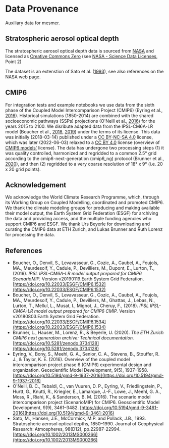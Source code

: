 # Data Provenance

Auxiliary data for mesmer.

## Stratospheric aerosol optical depth

The stratospheric aerosol optical depth data is sourced from [NASA](https://data.giss.nasa.gov/modelforce/strataer/)
and licensed as [Creative Commons Zero](https://creativecommons.org/public-domain/cc0/) (see [NASA - Science Data Licenses](https://science.data.nasa.gov/about/license), Point 2)

The dataset is an extenstion of Sato et al. ([1993](https://doi.org/10.1029/93JD02553)), see also references on the NASA web page.


## CMIP6

For integration tests and example notebooks we use data from the sixth phase of the Coupled
Model Intercomparison Project (CMIP6) (Eyring et al., [2016](https://doi.org/10.5194/gmd-9-1937-2016)).
Historical simulations (1850-2014) are combined with the shared socioeconomic pathways
(SSPs) projections (O'Neill et al., [2016](https://doi.org/10.5194/gmd-9-3461-2016))
for the years 2015 to 2100.
We disribute adapted data from the IPSL-CM6A-LR model (Boucher et al., [2018](https://doi.org/10.22033/ESGF/CMIP6.1534), [2019](https://doi.org/10.22033/ESGF/CMIP6.1532)) under the terms of its license. This data was initially (2018-03-14) published under a [CC BY-NC-SA 4.0](https://creativecommons.org/licenses/by-nc-sa/4.0/) license, which was later (2022-06-03) relaxed to a [CC BY 4.0](https://creativecommons.org/licenses/by/4.0/) license (overview of [CMIP6 models'](https://wcrp-cmip.github.io/CMIP6_CVs/docs/CMIP6_source_id_licenses.html) license).
The data has undergone two processing steps (1) it was quality controlled, harmonized and regridded to a common 2.5° grid according to the cmip6-next-generation (cmip6_ng) protocol
(Brunner et al., [2020](https://doi.org/10.5281/zenodo.3734128)), and then (2) regridded to a very coarse resolution of 18° x 9° (i.e. 20 x 20 grid points).


## Acknowledgement

We acknowledge the World Climate Research Programme, which, through its Working Group on
Coupled Modelling, coordinated and promoted CMIP6. We thank the climate modeling groups
for producing and making available their model output, the Earth System Grid Federation
(ESGF) for archiving the data and providing access, and the multiple funding agencies
who support CMIP6 and ESGF. We thank Urs Beyerle for downloading and curating the
CMIP6 data at ETH Zurich, and Lukas Brunner and Ruth Lorenz for processing the data.


## References

* Boucher, O., Denvil, S., Levavasseur, G., Cozic, A., Caubel, A., Foujols, MA., Meurdesoif, Y., Cadule, P., Devilliers, M., Dupont, E., Lurton, T.,  (2019). *IPSL IPSL-CM6A-LR model output prepared for CMIP6 ScenarioMIP.* Version v20190119.Earth System Grid Federation. [https://doi.org/10.22033/ESGF/CMIP6.1532](https://doi.org/10.22033/ESGF/CMIP6.1532)
* Boucher, O., Denvil, S., Levavasseur, G., Cozic, A., Caubel, A., Foujols, MA., Meurdesoif, Y., Cadule, P., Devilliers, M., Ghattas, J., Lebas, N., Lurton, T., Mellul, L., Musat, I., Mignot, J., Cheruy, F., (2018). *IPSL IPSL-CM6A-LR model output prepared for CMIP6 CMIP.* Version v20180803.Earth System Grid Federation. [https://doi.org/10.22033/ESGF/CMIP6.1534](https://doi.org/10.22033/ESGF/CMIP6.1534)
* Brunner, L., Hauser, M., Lorenz, R., & Beyerle, U. (2020). *The ETH Zurich CMIP6 next generation archive: Technical documentation.* [https://doi.org/10.5281/zenodo.3734128](https://doi.org/10.5281/zenodo.3734128)
* Eyring, V., Bony, S., Meehl, G. A., Senior, C. A., Stevens, B., Stouffer, R. J., & Taylor, K. E. (2016). Overview of the coupled model intercomparison project phase 6 (CMIP6) experimental design and organization. Geoscientific Model Development, 9(5), 1937–1958. [https://doi.org/10.5194/gmd-9-1937-2016](https://doi.org/10.5194/gmd-9-1937-2016)
* O'Neill, B. C., Tebaldi, C., van Vuuren, D. P., Eyring, V., Friedlingstein, P., Hurtt, G., Knutti, R., Kriegler, E., Lamarque, J.-F., Lowe, J., Meehl, G. A., Moss, R., Riahi, K., & Sanderson, B. M. (2016). The scenario model intercomparison project (ScenarioMIP) for CMIP6. Geoscientific Model Development, 9(9), 3461–3482. [https://doi.org/10.5194/gmd-9-3461-2016](https://doi.org/10.5194/gmd-9-3461-2016)
* Sato, M., Hansen, J.E., McCormick, M.P. and Pollack, J.B., 1993. Stratospheric aerosol optical depths, 1850–1990. Journal of Geophysical Research: Atmospheres, 98(D12), pp.22987-22994. [https://doi.org/10.1002/2013MS000266](https://doi.org/10.1002/2013MS000266)
